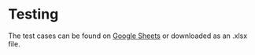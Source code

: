 # Testing

The test cases can be found on [Google Sheets](https://docs.google.com/spreadsheets/d/1eq5DVbJMHYR0Q-mCH5XosW4niXJF-HhbbpWOfbO9VW4/edit?usp=sharing) or downloaded as an .xlsx file.
